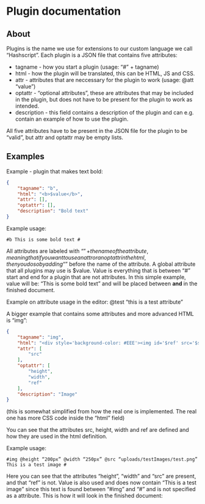 Plugin documentation
=================

## About
Plugins is the name we use for extensions to our custom language we call “Hashscript”.
Each plugin is a JSON file that contains five attributes:
* tagname - how you start a plugin (usage: “#” + tagname)
* html - how the plugin will be translated, this can be HTML, JS and CSS.
* attr - attributes that are neccessary for the plugin to work (usage: @att “value”)
* optattr - “optional attributes”, these are attributes that may be included in the plugin, but does not have to be present for the plugin to work as intended.
* description - this field contains a description of the plugin and can e.g. contain an example of how to use the plugin.

All five attributes have to be present in the JSON file for the plugin to be “valid”, but attr and optattr may be empty lists.

## Examples

Example - plugin that makes text bold:
```json
{
    "tagname": "b",
    "html": "<b>$value</b>",
    "attr": [],
    "optattr": [],
    "description": "Bold text"
}
```

Example usage:
```text
#b This is some bold text #
```

All attributes are labeled with “$” + the name of the attribute, meaning that if you want to use an attr or an optattr in the html, then you do so by adding “$” before the name of the attribute. A global attribute that all plugins may use is $value. Value is everything that is between “#” start and end for a plugin that are not attributes. In this simple example, value will be: “This is some bold text” and will be placed between <b> and </b> in the finished document.

Example on attribute usage in the editor:
@test “this is a test attribute”

A bigger example that contains some attributes and more advanced HTML is “img”:
```json
{
    "tagname": "img",
    "html": "<div style='background-color: #EEE'><img id='$ref' src='$src' height='$height' width='$width' alt='$value'><br><span>$value</span></div>",
    "attr": [
        "src"
    ],
    "optattr": [
        "height",
        "width",
        "ref"
    ],
    "description": "Image"
}
```

(this is somewhat simplified from how the real one is implemented. The real one has more CSS code inside the “html” field)

You can see that the attributes src, height, width and ref are defined and how they are used in the html definition.

Example usage:
```text
#img @height “200px” @width “250px” @src “uploads/testImages/test.png” This is a test image #
```

Here you can see that the attributes “height”, “width” and “src” are present, and that “ref” is not. Value is also used and does now contain “This is a test image” since this text is found between “#img” and “#” and is not specified as a attribute. This is how it will look in the finished document:
